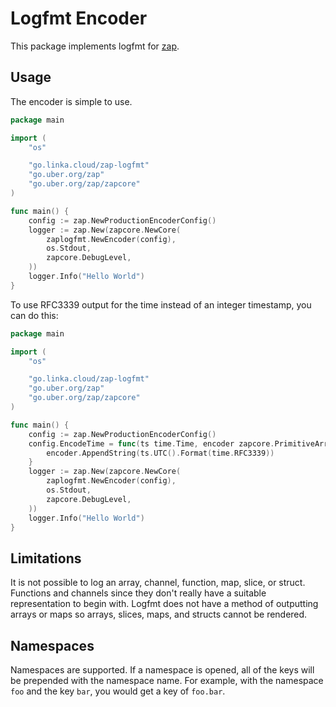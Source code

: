 # Logfmt Encoder

This package implements logfmt for
[zap](https://github.com/uber-go/zap).

## Usage

The encoder is simple to use.

```go
package main

import (
	"os"

	"go.linka.cloud/zap-logfmt"
	"go.uber.org/zap"
	"go.uber.org/zap/zapcore"
)

func main() {
	config := zap.NewProductionEncoderConfig()
	logger := zap.New(zapcore.NewCore(
		zaplogfmt.NewEncoder(config),
		os.Stdout,
		zapcore.DebugLevel,
	))
	logger.Info("Hello World")
}
```

To use RFC3339 output for the time instead of an integer timestamp, you
can do this:

```go
package main

import (
	"os"

	"go.linka.cloud/zap-logfmt"
	"go.uber.org/zap"
	"go.uber.org/zap/zapcore"
)

func main() {
	config := zap.NewProductionEncoderConfig()
	config.EncodeTime = func(ts time.Time, encoder zapcore.PrimitiveArrayEncoder) {
		encoder.AppendString(ts.UTC().Format(time.RFC3339))
	}
	logger := zap.New(zapcore.NewCore(
		zaplogfmt.NewEncoder(config),
		os.Stdout,
		zapcore.DebugLevel,
	))
	logger.Info("Hello World")
}
```

## Limitations

It is not possible to log an array, channel, function, map, slice, or
struct. Functions and channels since they don't really have a suitable
representation to begin with. Logfmt does not have a method of
outputting arrays or maps so arrays, slices, maps, and structs cannot be
rendered.

## Namespaces

Namespaces are supported. If a namespace is opened, all of the keys will
be prepended with the namespace name. For example, with the namespace
`foo` and the key `bar`, you would get a key of `foo.bar`.
